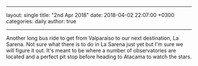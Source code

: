 
---
layout: single
title: "2nd Apr 2018"
date:   2018-04-02 22:07:00 +0300
categories: daily
author: true

---



Another long bus ride to get from Valparaiso to our next destination, La Sarena. Not sure what there is to do in La Sarena just yet but I'm sure we will figure it out. It's meant to be where a number of observatories are located and a perfect pit stop before heading to Atacama to watch the stars. 
